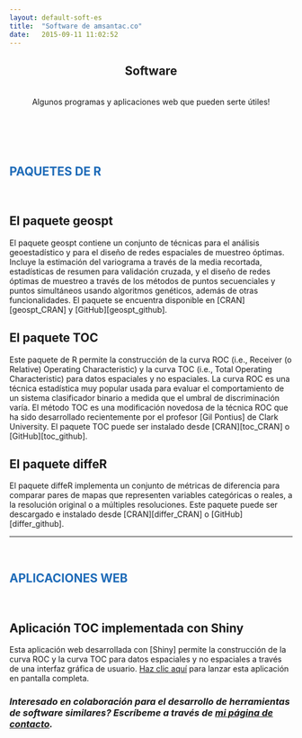 ```yaml
---
layout: default-soft-es
title:  "Software de amsantac.co"
date:   2015-09-11 11:02:52
---
```

<header>
<h2>Software</h2>
<br>
<span class="byline">Algunos programas y aplicaciones web que pueden serte útiles!</span>
</header>
<br>
<h2 style= "color:#1e6bb8">PAQUETES DE R</h2>
<br>

<!--
## El paquete SkyWatchr
<p></p>
SkyWatchr es un paquete de R desarrollado para acceder al [API de SkyWatch]. Este API ofrece una fácil búsqueda y descarga de varios datasets climáticos y atmosféricos y de imágenes satelitales, incluyendo Landsat-8, Sentinel-2 y OCO2, entre otros. Con SkyWatchr es posible buscar datasets por parámetros como localización, fecha (o periodo de tiempo), fuente de datos (ya sea sensor o el satélite), máxima cobertura de nubes, máxima resolución espacial, bandas y nivel de procesamiento. Puedes ver un video con la descripción del proceso de instalación y ejemplos de uso en [mi post sobre SkyWatchr]. El paquete se encuentra disponible en [CRAN][SkyWatchr_CRAN] y [GitHub][SkyWatchr_github]. 

<br>
-->

## El paquete geospt
<p></p>
El paquete geospt contiene un conjunto de técnicas para el análisis geoestadístico y para el diseño de redes espaciales de muestreo óptimas. Incluye la estimación del variograma a través de la media recortada, estadísticas de resumen para validación cruzada, y el diseño de redes óptimas de muestreo a través de los métodos de puntos secuenciales y puntos simultáneos usando algoritmos genéticos, además de otras funcionalidades. El paquete se encuentra disponible en [CRAN][geospt_CRAN] y [GitHub][geospt_github]. 

<br>

## El paquete TOC
<p></p>
Este paquete de R permite la construcción de la curva ROC (i.e., Receiver (o Relative) Operating Characteristic) y la curva TOC (i.e., Total Operating Characteristic) para datos espaciales y no espaciales. La curva ROC es una técnica estadística muy popular usada para evaluar el comportamiento de un sistema clasificador binario a medida que el umbral de discriminación varía. El método TOC es una modificación novedosa de la técnica ROC que ha sido desarrollado recientemente por el profesor [Gil Pontius] de Clark University. El paquete TOC puede ser instalado desde [CRAN][toc_CRAN] o [GitHub][toc_github].

<br>

## El paquete diffeR
<p></p>
El paquete diffeR implementa un conjunto de métricas de diferencia para comparar pares de mapas que representen variables categóricas o reales, a la resolución original o a múltiples resoluciones. Este paquete puede ser descargado e instalado desde [CRAN][differ_CRAN] o [GitHub][differ_github]. 

<br>
<hr>
<br>
<h2 style= "color:#1e6bb8">APLICACIONES WEB</h2>
<br>

## Aplicación TOC implementada con Shiny
<p></p>
Esta aplicación web desarrollada con [Shiny] permite la construcción de la curva ROC y la curva TOC para datos espaciales y no espaciales a través de una interfaz gráfica de usuario. <a href="https://amsantac.shinyapps.io/TOCapp" target="_blank">Haz clic aquí</a> para lanzar esta aplicación en pantalla completa.

<!--
<br>
## Aplicación de Los Llanos implementada con Google Earth Engine
<br>
Esta aplicación muestra imágenes Landsat (Landsat 5 TM, Landsat 7 ETM+ y Landsat 8 OLI) en composición de falso color (RGB: infrarrojo cercano/ infrarrojo de onda corta/ rojo) desde el año 2000 hasta el año 2014 para la ecoregión tropical conocida como Los Llanos localizada en Colombia, Suramérica. Las nubes y las líneas sin informacion producidas por la falla del Scan Line Corrector (SLC-off) en las imágenes de Landsat 7 ETM+ han sido enmascaradas y rellenadas siguiendo una metodología basada en una composición anual de máximo NDVI. Esta aplicación está implementada con [Google Earth Engine]. <a href="https://llanos-app-v2.appspot.com/" target="_blank">Haz clic aquí</a> para lanzar la aplicación en pantalla completa (puede tomar alrededor de 20 segundos para cargar).
-->

<br>

### *Interesado en colaboración para el desarrollo de herramientas de software similares? Escríbeme a través de [mi página de contacto].*


[SkyWatchr_CRAN]: https://cran.r-project.org/package=SkyWatchr
[SkyWatchr_github]: https://github.com/amsantac/SkyWatchr
[geospt_CRAN]: https://cran.r-project.org/package=geospt
[geospt_github]: https://github.com/amsantac/geospt
[differ_CRAN]: https://cran.r-project.org/package=diffeR
[differ_github]: https://github.com/amsantac/diffeR
[toc_CRAN]: https://cran.r-project.org/package=TOC
[toc_github]: https://github.com/amsantac/TOC
[Gil Pontius]: http://www.clarku.edu/~rpontius/
[Google Earth Engine]: https://earthengine.google.org
[mi página de contacto]: /es/contact.html
[Shiny]: http://shiny.rstudio.com/
[API de SkyWatch]: https://github.com/skywatchspaceapps/api
[mi post sobre SkyWatchr]: /blog/es/2016/12/10/skywatch-r-es.html

